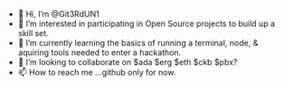 - 👋 Hi, I’m @Git3RdUN1
- 👀 I’m interested in participating in Open Source projects to build up a skill set.
- 🌱 I’m currently learning the basics of running a terminal, node, & aquiring tools needed to enter a hackathon.
- 💞️ I’m looking to collaborate on $ada $erg $eth $ckb $pbx?
- 📫 How to reach me ...github only for now.

<!---
Git3RdUN1/Git3RdUN1 is a ✨ special ✨ repository because its `README.md` (this file) appears on your GitHub profile.
You can click the Preview link to take a look at your changes.
--->
